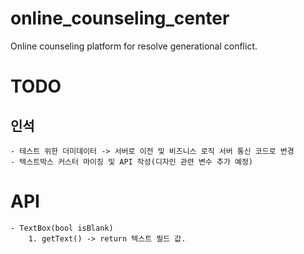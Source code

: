 # online_counseling_center

Online counseling platform for resolve generational conflict.


# TODO

## 인석
    - 테스트 위한 더미데이터 -> 서버로 이전 및 비즈니스 로직 서버 통신 코드로 변경
    - 텍스트박스 커스터 마이징 및 API 작성(디자인 관련 변수 추가 예정)

# API
    - TextBox(bool isBlank)
        1. getText() -> return 텍스트 필드 값.